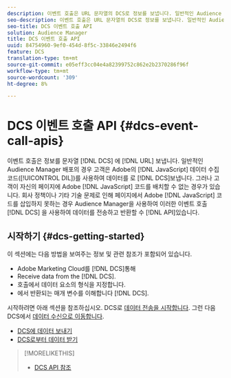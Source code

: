 ```yaml
---
description: 이벤트 호출은 URL 문자열의 DCS로 정보를 보냅니다. 일반적인 Audience Manager 배포에서는 DIL(JavaScript 데이터 수집 코드)을 사용하여 데이터를 DCS로 보냅니다. 그러나 고객이 JavaScript 코드를 페이지에 넣을 수 없는 경우가 있습니다. 회사 정책이나 기타 기술 문제로 인해 JavaScript 코드를 페이지에 삽입하지 못하는 경우, 이러한 이벤트 호출 API를 사용하여 DCS에서 데이터를 전송하고 반환할 수 있도록 Audience Manager을 사용하여 작업할 수 있습니다.
seo-description: 이벤트 호출은 URL 문자열의 DCS로 정보를 보냅니다. 일반적인 Audience Manager 배포에서는 DIL(JavaScript 데이터 수집 코드)을 사용하여 데이터를 DCS로 보냅니다. 그러나 고객이 JavaScript 코드를 페이지에 넣을 수 없는 경우가 있습니다. 회사 정책이나 기타 기술 문제로 인해 JavaScript 코드를 페이지에 삽입하지 못하는 경우, 이러한 이벤트 호출 API를 사용하여 DCS에서 데이터를 전송하고 반환할 수 있도록 Audience Manager을 사용하여 작업할 수 있습니다.
seo-title: DCS 이벤트 호출 API
solution: Audience Manager
title: DCS 이벤트 호출 API
uuid: 84754960-9ef0-454d-8f5c-33846e2494f6
feature: DCS
translation-type: tm+mt
source-git-commit: e05eff3cc04e4a82399752c862e2b2370286f96f
workflow-type: tm+mt
source-wordcount: '309'
ht-degree: 8%

---
```



# DCS 이벤트 호출 API {#dcs-event-call-apis}

이벤트 호출은 정보를 문자열 [!DNL DCS] 에 [!DNL URL] 보냅니다. 일반적인 Audience Manager 배포의 경우 고객은 Adobe의 [!DNL JavaScript] 데이터 수집 코드([!UICONTROL DIL])를 사용하여 데이터를 로 [!DNL DCS]보냅니다. 그러나 고객이 자신의 페이지에 Adobe [!DNL JavaScript] 코드를 배치할 수 없는 경우가 있습니다. 회사 정책이나 기타 기술 문제로 인해 페이지에서 Adobe [!DNL JavaScript] 코드를 삽입하지 못하는 경우 Audience Manager을 사용하여 이러한 이벤트 호출 [!DNL DCS] 을 사용하여 데이터를 전송하고 반환할 수 [!DNL API]있습니다.

## 시작하기 {#dcs-getting-started}

이 섹션에는 다음 방법을 보여주는 정보 및 관련 참조가 포함되어 있습니다.

* Adobe Marketing Cloud를 [!DNL DCS]통해
* Receive data from the [!DNL DCS].
* 호출에서 데이터 요소의 형식을 지정합니다.
* 에서 반환되는 매개 변수를 이해합니다 [!DNL DCS].

시작하려면 아래 섹션을 참조하십시오. DCS로 [데이터 전송을 시작합니다](../../../api/dcs-intro/dcs-event-calls/dcs-url-send.md). 그런 다음 DCS에서 [데이터 수신으로 이동합니다](../../../api/dcs-intro/dcs-event-calls/dcs-url-receive.md).

* [DCS에 데이터 보내기](dcs-url-send.md)
* [DCS로부터 데이터 받기](dcs-url-receive.md)

>[!MORELIKETHIS]
>
>* [DCS API 참조](../../../api/dcs-intro/dcs-api-reference/dcs-api-methods.md)

